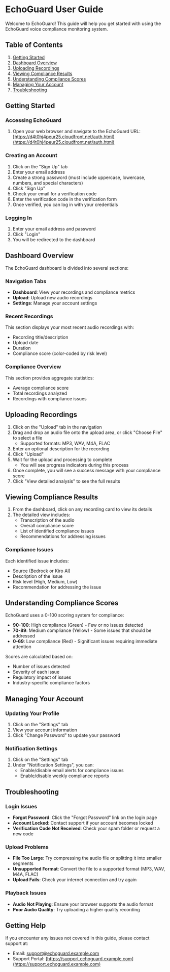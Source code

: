 # EchoGuard User Guide

Welcome to EchoGuard! This guide will help you get started with using the EchoGuard voice compliance monitoring system.

## Table of Contents

1. [Getting Started](#getting-started)
2. [Dashboard Overview](#dashboard-overview)
3. [Uploading Recordings](#uploading-recordings)
4. [Viewing Compliance Results](#viewing-compliance-results)
5. [Understanding Compliance Scores](#understanding-compliance-scores)
6. [Managing Your Account](#managing-your-account)
7. [Troubleshooting](#troubleshooting)

## Getting Started

### Accessing EchoGuard

1. Open your web browser and navigate to the EchoGuard URL: [https://d4t0hj4peur25.cloudfront.net/auth.html](https://d4t0hj4peur25.cloudfront.net/auth.html)

### Creating an Account

1. Click on the "Sign Up" tab
2. Enter your email address
3. Create a strong password (must include uppercase, lowercase, numbers, and special characters)
4. Click "Sign Up"
5. Check your email for a verification code
6. Enter the verification code in the verification form
7. Once verified, you can log in with your credentials

### Logging In

1. Enter your email address and password
2. Click "Login"
3. You will be redirected to the dashboard

## Dashboard Overview

The EchoGuard dashboard is divided into several sections:

### Navigation Tabs

- **Dashboard**: View your recordings and compliance metrics
- **Upload**: Upload new audio recordings
- **Settings**: Manage your account settings

### Recent Recordings

This section displays your most recent audio recordings with:
- Recording title/description
- Upload date
- Duration
- Compliance score (color-coded by risk level)

### Compliance Overview

This section provides aggregate statistics:
- Average compliance score
- Total recordings analyzed
- Recordings with compliance issues

## Uploading Recordings

1. Click on the "Upload" tab in the navigation
2. Drag and drop an audio file onto the upload area, or click "Choose File" to select a file
   - Supported formats: MP3, WAV, M4A, FLAC
3. Enter an optional description for the recording
4. Click "Upload"
5. Wait for the upload and processing to complete
   - You will see progress indicators during this process
6. Once complete, you will see a success message with your compliance score
7. Click "View detailed analysis" to see the full results

## Viewing Compliance Results

1. From the dashboard, click on any recording card to view its details
2. The detailed view includes:
   - Transcription of the audio
   - Overall compliance score
   - List of identified compliance issues
   - Recommendations for addressing issues

### Compliance Issues

Each identified issue includes:
- Source (Bedrock or Kiro AI)
- Description of the issue
- Risk level (High, Medium, Low)
- Recommendation for addressing the issue

## Understanding Compliance Scores

EchoGuard uses a 0-100 scoring system for compliance:

- **90-100**: High compliance (Green) - Few or no issues detected
- **70-89**: Medium compliance (Yellow) - Some issues that should be addressed
- **0-69**: Low compliance (Red) - Significant issues requiring immediate attention

Scores are calculated based on:
- Number of issues detected
- Severity of each issue
- Regulatory impact of issues
- Industry-specific compliance factors

## Managing Your Account

### Updating Your Profile

1. Click on the "Settings" tab
2. View your account information
3. Click "Change Password" to update your password

### Notification Settings

1. Click on the "Settings" tab
2. Under "Notification Settings", you can:
   - Enable/disable email alerts for compliance issues
   - Enable/disable weekly compliance reports

## Troubleshooting

### Login Issues

- **Forgot Password**: Click the "Forgot Password" link on the login page
- **Account Locked**: Contact support if your account becomes locked
- **Verification Code Not Received**: Check your spam folder or request a new code

### Upload Problems

- **File Too Large**: Try compressing the audio file or splitting it into smaller segments
- **Unsupported Format**: Convert the file to a supported format (MP3, WAV, M4A, FLAC)
- **Upload Fails**: Check your internet connection and try again

### Playback Issues

- **Audio Not Playing**: Ensure your browser supports the audio format
- **Poor Audio Quality**: Try uploading a higher quality recording

## Getting Help

If you encounter any issues not covered in this guide, please contact support at:
- Email: support@echoguard.example.com
- Support Portal: [https://support.echoguard.example.com](https://support.echoguard.example.com)